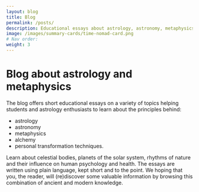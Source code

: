```yaml
---
layout: blog
title: Blog
permalink: /posts/
description: Educational essays about astrology, astronomy, metaphysics, alchemy and personal transformation techniques. The essays are designed to help astrology students and enthusiasts to learn about celestial bodies, planets of the solar system, rhythms of nature and their influence on human psychology and health.
image: /images/summary-cards/time-nomad-card.png
# Nav order:
weight: 3
---
```


# Blog about astrology and metaphysics

The blog offers short educational essays on a variety of topics helping students and astrology enthusiasts to learn about the principles behind:

* astrology
* astronomy
* metaphysics
* alchemy
* personal transformation techniques. 

Learn about celestial bodies, planets of the solar system, rhythms of nature and their influence on human psychology and health. The essays are written using plain language, kept short and to the point. We hoping that you, the reader, will (re)discover some valuable information by browsing this combination of ancient and modern knowledge.